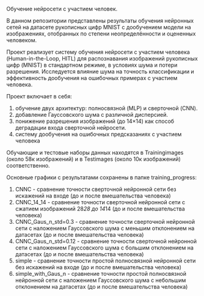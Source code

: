 Обучение нейросети с участием человек.

В данном репозитории представлены результаты обучения нейронных сетей на датасете рукописных цифр MNIST с дообучением модели на изображениях, отобранных по степени неопределённости и оцененных человеком.

Проект реализует систему обучения нейросети с участием человека (Human-in-the-Loop, HITL) для распознавания изображений рукописных цифр (MNIST) в стандартном режиме, в условиях шума и потери разрешения. Исследуется влияние шума на точность классификации и эффективность дообучения на ошибочных примерах с участием человека.

Проект включает в себя:

1) обучение двух архитектур: полносвязной (MLP) и сверточной (CNN).
2) добавление Гауссовского шума с различной дисперсией.
3) понижение разрешения изображений (до 14×14) как способ деградации входа сверточной нейросети.
4) систему дообучения на ошибочных предсказаниях с участием человека

Обучающие и тестовые наборы данных находятся в Trainingimages (около 58к изображений) и в Testimages (около 10к изображений) соответственно.

Основные графики с результатами сохранены в папке training_progress:
1) CNNC - сравнение точности сверточной нейронной сети без искажений на входе (до и после вмешательства человека)
2) CNNC_14_14 - сравнение точности сверточной нейронной сети с сжатием изображений 28*28 до 14*14 (до и после вмешательства человека)
3) CNNC_Gaus_n_std=0.3 - cравнение точности сверточной нейронной сети с наложением Гауссовского шума с меньшим отклонением на датасетах (до и после вмешательства человека)
4) CNNC_Gaus_n_std=0.12 - cравнение точности сверточной нейронной сети с наложением Гауссовского шума с большим отклонением на датасетах (до и после вмешательства человека)
5) simple - сравнение точности простой полносвязной нейронной сети без искажений на входе (до и после вмешательства человека)
6) simple_with_Gaus_n - сравнение точности простой полносвязной нейронной сети с наложением Гауссовского шума с небольшим отклонением на датасетах (до и после вмешательства человека)